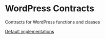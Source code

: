 # WordPress Contracts

Contracts for WordPress functions and classes

[Default implementations](https://github.com/onepixnet/wordpress-contracts-implementation)
